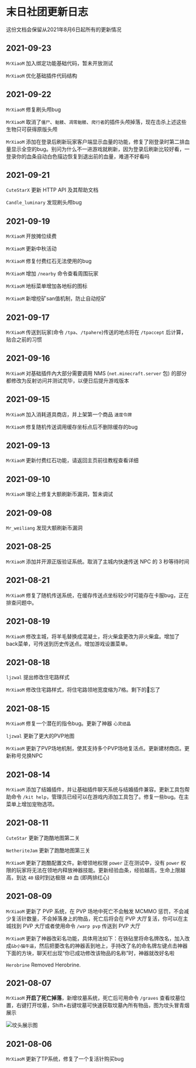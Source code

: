 # 末日社团更新日志

这份文档会保留从2021年8月6日起所有的更新情况

<!-- 请编写者填写时，标题为 “## 年-月-日”，内容要标明更新者，最新的更新日志要排在最前面，别忘了，句末要有两个空格才算换行 -->

## 2021-09-23

`MrXiaoM` 加入绑定功能基础代码，暂未开放测试

`MrXiaoM` 优化基础插件代码结构

## 2021-09-22

`MrXiaoM` 修复刷头颅bug

`MrXiaoM` 取消了`僵尸`、`骷髅`、`凋零骷髅`、`爬行者`的插件头颅掉落，现在击杀上述这些生物只可获得原版头颅

`MrXiaoM` 添加在登录后刷新玩家客户端显示血量的功能，修复了刚登录时第二排血量显示全空的bug。别问为什么不一进游戏就刷新，因为登录后刷新比较好看，一登录你的血条自动白色描边恢复到退出前的血量，难道不好看吗

## 2021-09-21

`CuteStarX` 更新 HTTP API 及其帮助文档

`Candle_luminary` 发现刷头颅bug

## 2021-09-19

`MrXiaoM` 开放摊位续费

`MrXiaoM` 更新中秋活动

`MrXiaoM` 修复付费红石无法使用的bug

`MrXiaoM` 增加 `/nearby` 命令查看周围玩家

`MrXiaoM` 地标菜单增加各地标的图标

`MrXiaoM` 新增挖矿san值机制，防止自动挖矿

## 2021-09-17

`MrXiaoM` 传送到玩家(命令 `/tpa`、`/tpahere`)传送的地点将在 `/tpaccept` 后计算，贴合之前的习惯

## 2021-09-16

`MrXiaoM` 对基础插件內大部分需要调用 NMS (`net.minecraft.server` 包) 的部分都修改为反射访问并测试完毕，以便日后提升游戏版本

## 2021-09-15

`MrXiaoM` 加入消耗道具商店，并上架第一个商品 `速度令牌`

`MrXiaoM` 修复随机传送调用缓存坐标点后不删除缓存的bug

## 2021-09-13

`MrXiaoM` 更新付费红石功能，请返回主页前往教程查看详细

## 2021-09-10

`MrXiaoM` 理论上修复大额刷新币漏洞，暂未调试

## 2021-09-08

`Mr_weiliang` 发现大额刷新币漏洞

## 2021-08-25

`MrXiaoM` 添加并开源正版验证系统。取消了主城内快速传送 NPC 的 3 秒等待时间

## 2021-08-21

`MrXiaoM` 修复了随机传送系统，在缓存传送点坐标较少时可能存在卡服bug，正在排查问题中。

## 2021-08-19

`MrXiaoM` 修改主城，将羊毛替换成混凝土，将火柴盒更改为非火柴盒。增加了back菜单，可传送到历史传送点。增加游戏设置菜单。

## 2021-08-18

`ljzwal` 提出修改住宅路样式

`MrXiaoM` 修改住宅路样式，将住宅路领地宽度缩为7格。剩下的👨忘了

## 2021-08-15

`MrXiaoM` 修复一个潜在的指令bug。更新了神器 `心灵结晶`

`ljzwal` 更新了更大的PVP地图

`MrXiaoM` 更新了PVP场地机制，使其支持多个PVP场地复活点。更新建材商店。更新称号兑换NPC

## 2021-08-14

`MrXiaoM` 添加了结婚插件，并让基础插件聊天系统与结婚插件兼容。更新工具包帮助命令 `/kit help`，管理员已经可以在游戏内添加工具包了。修复一些bug。在主菜单上增加宠物选项。

## 2021-08-11

`CuteStar` 更新了跑酷地图第二关

`NetheriteJam` 更新了跑酷地图第三关

`MrXiaoM` 更新了跑酷配置文件。新增领地权限 `power` 正在测试中，没有 `power` 权限的玩家将无法在领地内释放神器技能。更新经验血条，经验越高，生命上限越高，到达 `40` 级时到达极限 `40` 血 (即两排红心)

## 2021-08-09

`MrXiaoM` 更新了 PVP 系统，在 PVP 场地中死亡不会触发 MCMMO 惩罚，不会减少复活针数量，不会掉落身上的物品，死亡后将会在 PVP 大厅复活，你可以在主城找到 PVP 大厅或者使用命令 `/warp pvp` 传送到 PVP 大厅

`MrXiaoM` 更新了神器改彩名功能，具体用法如下：在铁砧里将命名牌改名，加入改成`&b小猫牛逼`，然后把要改名的神器丢到地上，手持改了名的命名牌左键点击神器下面的方块，聊天栏出现“你已成功修改该物品的名称”时，神器就改好名啦

`Herobrine` Removed Herobrine.

## 2021-08-07

`MrXiaoM` **开启了死亡掉落**，新增坟墓系统，死亡后可用命令 `/graves` 查看坟墓位置，右键打开坟墓，Shift+右键坟墓可快速获取坟墓內所有物品，图为坟头冒青烟展示

![坟头展示图](https://i.loli.net/2021/08/07/9iSBwxsMjWDGEXK.png)

## 2021-08-06

`MrXiaoM` 更新了TP系统，修复了一个复活针购买bug  

